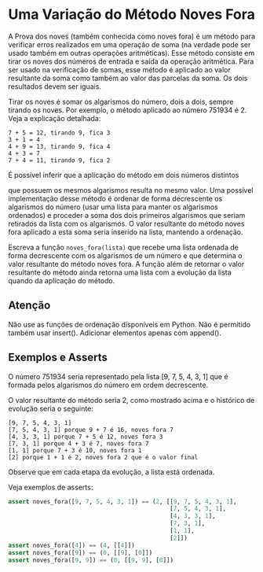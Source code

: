 # Uma Variação do Método Noves Fora

A Prova dos noves (também conhecida como noves fora) é um método para
verificar erros realizados em uma operação de soma (na verdade pode
ser usado também em outras operações aritméticas). Esse método
consiste em tirar os noves dos números de entrada e saída da operação
aritmética. Para ser usado na verificação de somas, esse método é aplicado ao
valor resultante da soma como também ao valor das parcelas da soma. Os dois
resultados devem ser iguais.

Tirar os noves é somar os algarismos do número, dois a dois, sempre
tirando os noves. Por exemplo, o método aplicado ao número
751934 é 2. Veja a explicação detalhada:

    7 + 5 = 12, tirando 9, fica 3
    3 + 1 = 4
    4 + 9 = 13, tirando 9, fica 4
    4 + 3 = 7
    7 + 4 = 11, tirando 9, fica 2

É possível inferir que a aplicação do método em dois números distintos

que possuem os mesmos algarismos resulta no mesmo valor. Uma possível
implementação desse método é ordenar de forma decrescente os algarismos
do número (usar uma
lista para manter os algarismos ordenados) e proceder
a soma dos dois primeiros algarismos que seriam retirados da lista
com os algarismos. O valor resultante do método
noves fora aplicado a esta soma seria inserido na lista, mantendo a
ordenação.

Escreva a função <code>noves_fora(lista)</code> que recebe uma
lista ordenada de forma decrescente com os algarismos de um número
e que determina o valor resultante do método noves fora. A função
além de retornar o valor resultante do método ainda retorna uma lista
com a evolução da lista quando da aplicação do método.

## Atenção

Não use as funções de ordenação disponíveis em Python. Não é
permitido também usar insert(). Adicionar elementos apenas com
append().


## Exemplos e Asserts

O número 751934 seria representado pela lista [9, 7, 5, 4, 3, 1] que
é formada pelos algarismos do número em ordem decrescente.

O valor resultante do método seria 2, como mostrado acima e o histórico
de evolução seria o seguinte:

    [9, 7, 5, 4, 3, 1]
    [7, 5, 4, 3, 1] porque 9 + 7 é 16, noves fora 7
    [4, 3, 3, 1] porque 7 + 5 é 12, noves fora 3
    [7, 3, 1] porque 4 + 3 é 7, noves fora 7
    [1, 1] porque 7 + 3 é 10, noves fora 1
    [2] porque 1 + 1 é 2, noves fora 2 que é o valor final

Observe que em cada etapa da evolução, a lista está ordenada.

Veja exemplos de asserts:

```python
assert noves_fora([9, 7, 5, 4, 3, 1]) == (2, [[9, 7, 5, 4, 3, 1],
                                              [7, 5, 4, 3, 1],
                                              [4, 3, 3, 1],
                                              [7, 3, 1],
                                              [1, 1],
                                              [2]])
assert noves_fora([4]) == (4, [[4]])
assert noves_fora([9]) == (0, [[9], [0]])
assert noves_fora([9, 9]) == (0, [[9, 9], [0]])
```